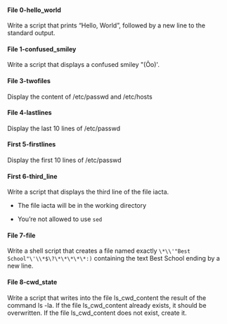 #### File 0-hello_world
Write a script that prints “Hello, World”, followed by a new line to the standard output.

#### File 1-confused_smiley
Write a script that displays a confused smiley "(Ôo)'.

#### File 3-twofiles
Display the content of /etc/passwd and /etc/hosts

#### File 4-lastlines
Display the last 10 lines of /etc/passwd

#### First 5-firstlines
Display the first 10 lines of /etc/passwd

#### First 6-third_line
Write a script that displays the third line of the file iacta.

- The file iacta will be in the working directory

- You’re not allowed to use `sed`

#### File 7-file
Write a shell script that creates a file named exactly `\*\\'"Best School"\'\\*$\?\*\*\*\*\*:)` containing the text Best School ending by a new line.

#### File 8-cwd_state
Write a script that writes into the file ls_cwd_content the result of the command ls -la. If the file ls_cwd_content already exists, it should be overwritten. If the file ls_cwd_content does not exist, create it.

